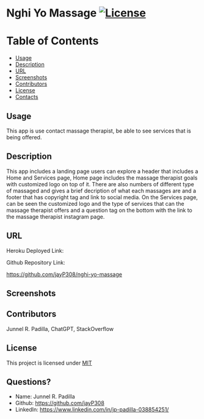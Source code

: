 # Nghi Yo Massage [![License](https://img.shields.io/badge/License-MIT-blue.svg)](https://opensource.org/licenses/MIT)

# Table of Contents
* [Usage](#usage)
* [Description](#usage)
* [URL](#URL)
* [Screenshots](#Screenshots)
* [Contributors](#contributors)
* [License](#license)
* [Contacts](#contacts)
  
## Usage
This app is use contact massage therapist, be able to see services that is being offered.
  
## Description
This app includes a landing page users can explore a header that includes a Home and Services page, Home page includes the massage therapist goals with customized logo on top of it. There are also numbers of different type of massaged and gives a brief decription of what each massages are and a footer that has copyright tag and link to social media. On the Services page, can be seen the customized logo and the type of services that can the massage therapist offers and a question tag on the bottom with the link to the massage therapist instagram page.
  
## URL 
Heroku Deployed Link:

Github Repository Link:

https://github.com/jayP308/nghi-yo-massage

## Screenshots

## Contributors
Junnel R. Padilla, ChatGPT, StackOverflow
  
## License
This project is licensed under [MIT](https://opensource.org/licenses/MIT)

## Questions?
* Name: Junnel R. Padilla
* Github: https://github.com/jayP308
* LinkedIn: https://www.linkedin.com/in/jp-padilla-038854251/